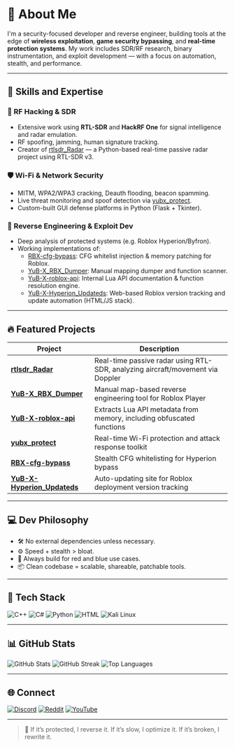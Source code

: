 # 💫 About Me

I'm a security-focused developer and reverse engineer, building tools at the edge of **wireless exploitation**, **game security bypassing**, and **real-time protection systems**. My work includes SDR/RF research, binary instrumentation, and exploit development — with a focus on automation, stealth, and performance.

---

## 🧠 Skills and Expertise

### 🔧 RF Hacking & SDR
- Extensive work using **RTL-SDR** and **HackRF One** for signal intelligence and radar emulation.
- RF spoofing, jamming, human signature tracking.
- Creator of [rtlsdr_Radar](https://github.com/YuB-W/rtlsdr_Radar) — a Python-based real-time passive radar project using RTL-SDR v3.

### 🛡️ Wi-Fi & Network Security
- MITM, WPA2/WPA3 cracking, Deauth flooding, beacon spamming.
- Live threat monitoring and spoof detection via [yubx_protect](https://github.com/YuB-W/yubx_protect).
- Custom-built GUI defense platforms in Python (Flask + Tkinter).

### 🔬 Reverse Engineering & Exploit Dev
- Deep analysis of protected systems (e.g. Roblox Hyperion/Byfron).
- Working implementations of:
  - [RBX-cfg-bypass](https://github.com/YuB-W/RBX-cfg-bypass): CFG whitelist injection & memory patching for Roblox.
  - [YuB-X_RBX_Dumper](https://github.com/YuB-W/YuB-X_RBX_Dumper): Manual mapping dumper and function scanner.
  - [YuB-X-roblox-api](https://github.com/YuB-W/YuB-X-roblox-api): Internal Lua API documentation & function resolution engine.
  - [YuB-X-Hyperion_Updateds](https://github.com/YuB-W/YuB-X-Hyperion_Updateds): Web-based Roblox version tracking and update automation (HTML/JS stack).

---

## 🔥 Featured Projects

| Project | Description |
|--------|-------------|
| [**rtlsdr_Radar**](https://github.com/YuB-W/rtlsdr_Radar) | Real-time passive radar using RTL-SDR, analyzing aircraft/movement via Doppler |
| [**YuB-X_RBX_Dumper**](https://github.com/YuB-W/YuB-X_RBX_Dumper) | Manual map-based reverse engineering tool for Roblox Player |
| [**YuB-X-roblox-api**](https://github.com/YuB-W/YuB-X-roblox-api) | Extracts Lua API metadata from memory, including obfuscated functions |
| [**yubx_protect**](https://github.com/YuB-W/yubx_protect) | Real-time Wi-Fi protection and attack response toolkit |
| [**RBX-cfg-bypass**](https://github.com/YuB-W/RBX-cfg-bypass) | Stealth CFG whitelisting for Hyperion bypass |
| [**YuB-X-Hyperion_Updateds**](https://github.com/YuB-W/YuB-X-Hyperion_Updateds) | Auto-updating site for Roblox deployment version tracking |

---

## 💻 Dev Philosophy

- 🛠️ No external dependencies unless necessary.
- ⚙️ Speed + stealth > bloat.
- 🔐 Always build for red and blue use cases.
- 📦 Clean codebase = scalable, shareable, patchable tools.

---

## 🧰 Tech Stack

![C++](https://img.shields.io/badge/C++-00599C?style=for-the-badge&logo=c%2B%2B&logoColor=white)
![C#](https://img.shields.io/badge/C%23-68217A?style=for-the-badge&logo=c-sharp&logoColor=white)
![Python](https://img.shields.io/badge/Python-306998?style=for-the-badge&logo=python&logoColor=white)
![HTML](https://img.shields.io/badge/HTML5-E34F26?style=for-the-badge&logo=html5&logoColor=white)
![Kali Linux](https://img.shields.io/badge/Kali_Linux-557C94?style=for-the-badge&logo=kali-linux&logoColor=white)

---

## 📊 GitHub Stats

![GitHub Stats](https://github-readme-stats.vercel.app/api?username=YuB-W&theme=dark&hide_border=false&include_all_commits=true&count_private=true)
![GitHub Streak](https://github-readme-streak-stats.herokuapp.com/?user=YuB-W&theme=dark&hide_border=false)
![Top Languages](https://github-readme-stats.vercel.app/api/top-langs/?username=YuB-W&theme=dark&hide_border=false&layout=compact)

---

## 🌐 Connect

[![Discord](https://img.shields.io/badge/Discord-%237289DA.svg?style=for-the-badge&logo=discord&logoColor=white)](https://discord.gg/4BPuyNkGsc)
[![Reddit](https://img.shields.io/badge/Reddit-%23FF4500.svg?style=for-the-badge&logo=Reddit&logoColor=white)](https://reddit.com/user/YuB-X)
[![YouTube](https://img.shields.io/badge/YouTube-%23FF0000.svg?style=for-the-badge&logo=YouTube&logoColor=white)](https://youtube.com/@YuB-X)

---

> 🧩 If it’s protected, I reverse it. If it’s slow, I optimize it. If it’s broken, I rewrite it.


